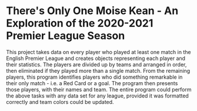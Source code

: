 # There's Only One Moise Kean - An Exploration of the 2020-2021 Premier League Season

This project takes data on every player who played at least one match in the English Premier League and creates objects representing each player and their statistics. The players are divided up by teams and arranged in order, then eliminated if they played more than a single match. From the remaining players, this program identifies players who did something remarkable in their only match - i.e. a Red Card or a goal. The program then presents those players, with their names and team. The entire program could perform the above tasks with any data set for any league, provided it was formatted correctly and team colors could be updated. 
